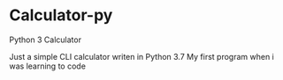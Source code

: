 # Calculator-py
Python 3 Calculator

Just a simple CLI calculator writen in Python 3.7
My first program when i was learning to code
